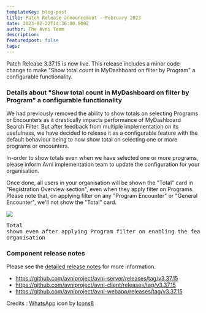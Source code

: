 ```yaml
---
templateKey: blog-post
title: Patch Release announcement - February 2023
date: 2023-02-22T14:36:00.000Z
author: The Avni Team
description:
featuredpost: false
tags:
---
```


Patch Release 3.37.15 is now live. This release includes a minor code change to make "Show total count in MyDashboard on filter by Program" a configurable functionality.

### Details about "Show total count in MyDashboard on filter by Program" a configurable functionality

We had previously removed the ability to show totals on selecting Programs or Encounters as it drastically impacts performance of MyDashboard Search Filter. But after feedback from multiple implementation on its usefulness, we have decided to release it as a configurable feature with the default behaviour being to now show total on selecting one or more programs or encounters.

In-order to show totals even when we have selected one or more programs, please inform Avni implementation team to update the configuration for your organisation.

Once done, all users in your organisation will be shown the "Total" card in "Registration Overview section", even when they apply filter on Programs. Please note that, on applying filter on any "Program Encounter" or "General Encounter", we'll not show the "Total" card.

![](/img/2023-02-22-avni-release-announcement/MyDashboardWithTotalOnSelectingProgram.png)<pre>Total shown even after applying Program filter on enabling the feature for an organisation</pre>


### Component release notes
Please see the [detailed release notes](https://github.com/avniproject/avni-product/releases/tag/v3.37.15) for more information.

- <a href="https://github.com/avniproject/avni-server/releases/tag/v3.37.15" target="_blank" rel="noopener noreferrer">https://github.com/avniproject/avni-server/releases/tag/v3.37.15</a>
- <a href="https://github.com/avniproject/avni-client/releases/tag/v3.37.15" target="_blank" rel="noopener noreferrer">https://github.com/avniproject/avni-client/releases/tag/v3.37.15</a>
- <a href="https://github.com/avniproject/avni-webapp/releases/tag/v3.37.15" target="_blank" rel="noopener noreferrer">https://github.com/avniproject/avni-webapp/releases/tag/v3.37.15</a>

Credits : <a target="_blank" href="https://icons8.com/icon/30448/whatsapp">WhatsApp</a> icon by <a target="_blank" href="https://icons8.com">Icons8</a>
